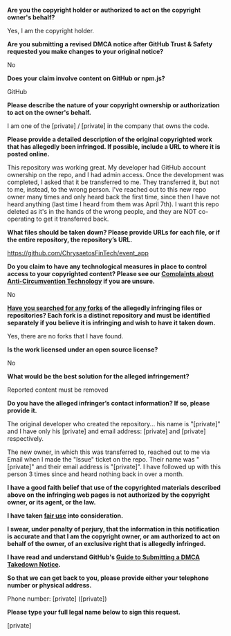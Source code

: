 **Are you the copyright holder or authorized to act on the copyright owner's behalf?**

Yes, I am the copyright holder.

**Are you submitting a revised DMCA notice after GitHub Trust & Safety requested you make changes to your original notice?**

No

**Does your claim involve content on GitHub or npm.js?**

GitHub

**Please describe the nature of your copyright ownership or authorization to act on the owner's behalf.**

I am one of the [private] / [private] in the company that owns the code.

**Please provide a detailed description of the original copyrighted work that has allegedly been infringed. If possible, include a URL to where it is posted online.**

This repository was working great. My developer had GitHub account ownership on the repo, and I had admin access. Once the development was completed, I asked that it be transferred to me. They transferred it, but not to me, instead, to the wrong person. I've reached out to this new repo owner many times and only heard back the first time, since then I have not heard anything (last time I heard from them was April 7th). I want this repo deleted as it's in the hands of the wrong people, and they are NOT co-operating to get it transferred back.

**What files should be taken down? Please provide URLs for each file, or if the entire repository, the repository’s URL.**

https://github.com/ChrysaetosFinTech/event_app

**Do you claim to have any technological measures in place to control access to your copyrighted content? Please see our <a href="https://docs.github.com/articles/guide-to-submitting-a-dmca-takedown-notice#complaints-about-anti-circumvention-technology">Complaints about Anti-Circumvention Technology</a> if you are unsure.**

No

**<a href="https://docs.github.com/articles/dmca-takedown-policy#b-what-about-forks-or-whats-a-fork">Have you searched for any forks</a> of the allegedly infringing files or repositories? Each fork is a distinct repository and must be identified separately if you believe it is infringing and wish to have it taken down.**

Yes, there are no forks that I have found.

**Is the work licensed under an open source license?**

No

**What would be the best solution for the alleged infringement?**

Reported content must be removed

**Do you have the alleged infringer’s contact information? If so, please provide it.**

The original developer who created the repository... his name is "[private]" and I have only his [private] and email address: [private] and [private] respectively.

The new owner, in which this was transferred to, reached out to me via Email when I made the "Issue" ticket on the repo. Their name was "[private]" and their email address is "[private]". I have followed up with this person 3 times since and heard nothing back in over a month.

**I have a good faith belief that use of the copyrighted materials described above on the infringing web pages is not authorized by the copyright owner, or its agent, or the law.**

**I have taken <a href="https://www.lumendatabase.org/topics/22">fair use</a> into consideration.**

**I swear, under penalty of perjury, that the information in this notification is accurate and that I am the copyright owner, or am authorized to act on behalf of the owner, of an exclusive right that is allegedly infringed.**

**I have read and understand GitHub's <a href="https://docs.github.com/articles/guide-to-submitting-a-dmca-takedown-notice/">Guide to Submitting a DMCA Takedown Notice</a>.**

**So that we can get back to you, please provide either your telephone number or physical address.**

Phone number: [private] ([private])

**Please type your full legal name below to sign this request.**

[private]
